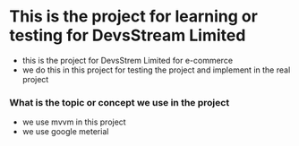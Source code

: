 # This is the project for learning or testing for DevsStream Limited



- this is the project for DevsStrem Limited for e-commerce
- we do this in this project for testing the project and implement in the real project


### What is the topic or concept we use in the project 
- we use mvvm in this project
- we use google meterial  

